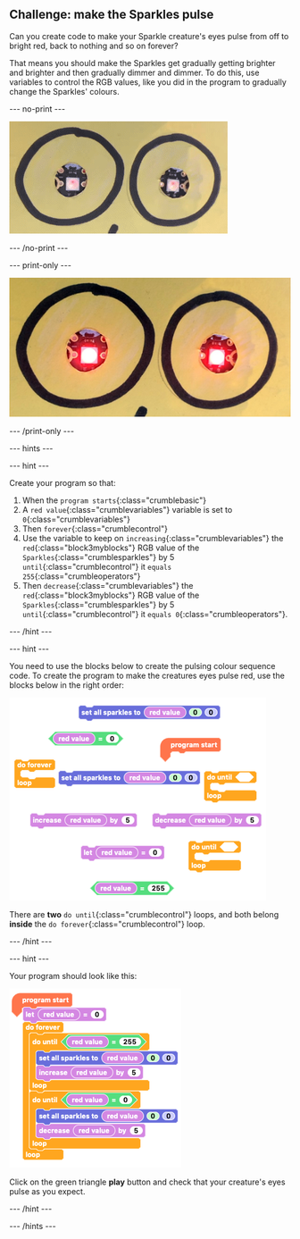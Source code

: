 ## Challenge: make the Sparkles pulse

Can you create code to make your Sparkle creature's eyes pulse from off to bright red, back to nothing and so on forever?

That means you should make the Sparkles get gradually getting brighter and brighter and then gradually dimmer and dimmer. To do this, use variables to control the RGB values, like you did in the program to gradually change the Sparkles' colours.

--- no-print ---

![Pulsing red eyes sequence](images/step13challengeSequence.gif)

--- /no-print ---

--- print-only ---

![Pulsing red eyes sequence](images/step13challengeSequence.png)

--- /print-only ---

--- hints ---

--- hint ---

Create your program so that:
1. When the `program starts`{:class="crumblebasic"}
1. A `red value`{:class="crumblevariables"} variable is set to `0`{:class="crumblevariables"}
1. Then `forever`{:class="crumblecontrol"}
1. Use the variable to keep on `increasing`{:class="crumblevariables"} the `red`{:class="block3myblocks"} RGB value of the `Sparkles`{:class="crumblesparkles"} by 5 `until`{:class="crumblecontrol"} it `equals 255`{:class="crumbleoperators"}
1. Then `decrease`{:class="crumblevariables"} the `red`{:class="block3myblocks"} RGB value of the `Sparkles`{:class="crumblesparkles"} by 5 `until`{:class="crumblecontrol"} it `equals 0`{:class="crumbleoperators"}.

--- /hint ---

--- hint ---

You need to use the blocks below to create the pulsing colour sequence code.
To create the program to make the creatures eyes pulse red, use the blocks below in the right order:

![Sparkle pulsing red eyes sequence code parsons problem](images/step13challengeSequence_parsons.png)

There are **two** `do until`{:class="crumblecontrol"} loops, and both belong **inside** the `do forever`{:class="crumblecontrol"} loop.

--- /hint ---

--- hint ---

Your program should look like this:

![Sparkle pulsing red eyes sequence code solution](images/step13challengeSequence_solution.png)

Click on the green triangle **play** button and check that your creature's eyes pulse as you expect.

--- /hint ---

--- /hints ---


